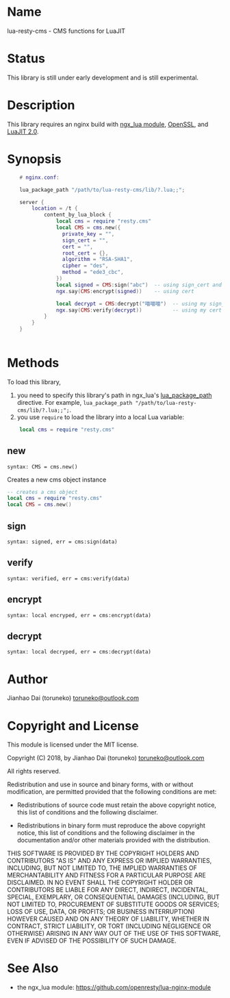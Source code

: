 Name
=============

lua-resty-cms - CMS functions for LuaJIT

Status
======

This library is still under early development and is still experimental.

Description
===========

This library requires an nginx build with [ngx_lua module](https://github.com/openresty/lua-nginx-module), [OpenSSL](https://www.openssl.org), and [LuaJIT 2.0](http://luajit.org/luajit.html).

Synopsis
========

```lua
    # nginx.conf:

    lua_package_path "/path/to/lua-resty-cms/lib/?.lua;;";

    server {
        location = /t {
            content_by_lua_block {
                local cms = require "resty.cms"
                local CMS = cms.new({
                  private_key = "",
                  sign_cert = "",
                  cert = "",
                  root_cert = {},
                  algorithm = "RSA-SHA1",
                  cipher = "des",
                  method = "ede3_cbc",
                })
                local signed = CMS:sign("abc")  -- using sign_cert and private_key
                ngx.say(CMS:encrypt(signed))    -- using cert

                local decrypt = CMS:decrypt("喵喵喵")  -- using my sign_cert and private_key
                ngx.say(CMS:verify(decrypt))          -- using my cert and root_cert
            }
        }
    }
    
```

Methods
=======

To load this library,

1. you need to specify this library's path in ngx_lua's [lua_package_path](https://github.com/openresty/lua-nginx-module#lua_package_path) directive. For example, `lua_package_path "/path/to/lua-resty-cms/lib/?.lua;;";`.
2. you use `require` to load the library into a local Lua variable:

```lua
    local cms = require "resty.cms"
```

new
---
`syntax: CMS = cms.new()`

Creates a new cms object instance


```lua
-- creates a cms object
local cms = require "resty.cms"
local CMS = cms.new()
```

sign
----
`syntax: signed, err = cms:sign(data)`

verify
------
`syntax: verified, err = cms:verify(data)`

encrypt
------
`syntax: local encryped, err = cms:encrypt(data)`

decrypt
------
`syntax: local decryped, err = cms:decrypt(data)`

Author
======

Jianhao Dai (toruneko) <toruneko@outlook.com>


Copyright and License
=====================

This module is licensed under the MIT license.

Copyright (C) 2018, by Jianhao Dai (toruneko) <toruneko@outlook.com>

All rights reserved.

Redistribution and use in source and binary forms, with or without modification, are permitted provided that the following conditions are met:

* Redistributions of source code must retain the above copyright notice, this list of conditions and the following disclaimer.

* Redistributions in binary form must reproduce the above copyright notice, this list of conditions and the following disclaimer in the documentation and/or other materials provided with the distribution.

THIS SOFTWARE IS PROVIDED BY THE COPYRIGHT HOLDERS AND CONTRIBUTORS "AS IS" AND ANY EXPRESS OR IMPLIED WARRANTIES, INCLUDING, BUT NOT LIMITED TO, THE IMPLIED WARRANTIES OF MERCHANTABILITY AND FITNESS FOR A PARTICULAR PURPOSE ARE DISCLAIMED. IN NO EVENT SHALL THE COPYRIGHT HOLDER OR CONTRIBUTORS BE LIABLE FOR ANY DIRECT, INDIRECT, INCIDENTAL, SPECIAL, EXEMPLARY, OR CONSEQUENTIAL DAMAGES (INCLUDING, BUT NOT LIMITED TO, PROCUREMENT OF SUBSTITUTE GOODS OR SERVICES; LOSS OF USE, DATA, OR PROFITS; OR BUSINESS INTERRUPTION) HOWEVER CAUSED AND ON ANY THEORY OF LIABILITY, WHETHER IN CONTRACT, STRICT LIABILITY, OR TORT (INCLUDING NEGLIGENCE OR OTHERWISE) ARISING IN ANY WAY OUT OF THE USE OF THIS SOFTWARE, EVEN IF ADVISED OF THE POSSIBILITY OF SUCH DAMAGE.


See Also
========
* the ngx_lua module: https://github.com/openresty/lua-nginx-module
